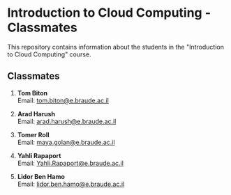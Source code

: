 # Introduction to Cloud Computing - Classmates

This repository contains information about the students in the "Introduction to Cloud Computing" course.

## Classmates

1. **Tom Biton**  
   Email: [tom.biton@e.braude.ac.il](mailto:tom.biton@e.braude.ac.il)

2. **Arad Harush**  
   Email: [arad.harush@e.braude.ac.il](mailto:arad.harush@e.braude.ac.il)

3. **Tomer Roll**  
   Email: [maya.golan@e.braude.ac.il](mailto:maya.golan@e.braude.ac.il)

4. **Yahli Rapaport**  
   Email: [Yahli.Rapaport@e.braude.ac.il](mailto:Yahli.Rapaport@e.braude.ac.il)

5. **Lidor Ben Hamo**  
   Email: [lidor.ben.hamo@e.braude.ac.il](mailto:lidor.ben.hamo@e.braude.ac.il)
